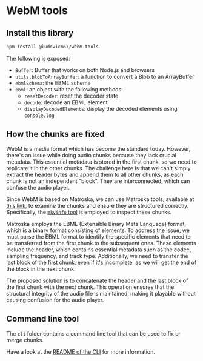 # WebM tools

## Install this library

```sh
npm install @ludovicm67/webm-tools
```

The following is exposed:

- `Buffer`: Buffer that works on both Node.js and browsers
- `utils.blobToArrayBuffer`: a function to convert a Blob to an ArrayBuffer
- `ebmlSchema`: the EBML schema
- `ebml`: an object with the following methods:
  - `resetDecoder`: reset the decoder state
  - `decode`: decode an EBML element
  - `displayDecodedElements`: display the decoded elements using `console.log`

## How the chunks are fixed

WebM is a media format which has become the standard today.
However, there's an issue while doing audio chunks because they lack crucial metadata.
This essential metadata is stored in the first chunk, so we need to replicate it in the other chunks.
The challenge here is that we can't simply extract the header bytes and append them to all other chunks, as each chunk is not an independent "block".
They are interconnected, which can confuse the audio player.

Since WebM is based on Matroska, we can use Matroska tools, available at [this link](https://www.bunkus.org/videotools/mkvtoolnix/), to examine the chunks and ensure they are structured correctly.
Specifically, the [`mkvinfo` tool](https://mkvtoolnix.download/doc/mkvinfo.html) is employed to inspect these chunks.

Matroska employs the EBML (Extensible Binary Meta Language) format, which is a binary format consisting of elements.
To address the issue, we must parse the EBML format to identify the specific elements that need to be transferred from the first chunk to the subsequent ones.
These elements include the header, which contains essential metadata such as the codec, sampling frequency, and track type.
Additionally, we need to transfer the last block of the first chunk, even if it's incomplete, as we will get the end of the block in the next chunk.

The proposed solution is to concatenate the header and the last block of the first chunk with the next chunk.
This operation ensures that the structural integrity of the audio file is maintained, making it playable without causing confusion for the audio player.

## Command line tool

The `cli` folder contains a command line tool that can be used to fix or merge chunks.

Have a look at the [README of the CLI](./cli/README.md) for more information.
